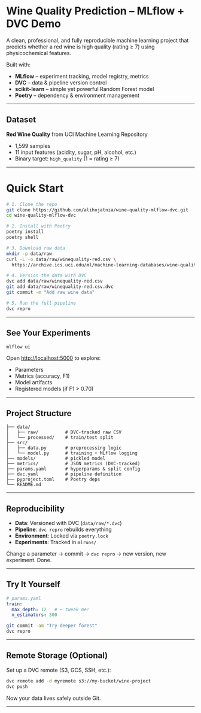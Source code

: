 
# Wine Quality Prediction – MLflow + DVC Demo


A clean, professional, and fully reproducible machine learning project that predicts whether a red wine is high quality (rating ≥ 7) using physicochemical features.

Built with:
- **MLflow** – experiment tracking, model registry, metrics
- **DVC** – data & pipeline version control
- **scikit-learn** – simple yet powerful Random Forest model
- **Poetry** – dependency & environment management

---

##  Dataset

**Red Wine Quality** from UCI Machine Learning Repository
- 1,599 samples  
- 11 input features (acidity, sugar, pH, alcohol, etc.)  
- Binary target: `high_quality` (1 = rating ≥ 7)

---

# Quick Start

```bash
# 1. Clone the repo
git clone https://github.com/alihojatnia/wine-quality-mlflow-dvc.git
cd wine-quality-mlflow-dvc

# 2. Install with Poetry
poetry install
poetry shell

# 3. Download raw data
mkdir -p data/raw
curl -L -o data/raw/winequality-red.csv \
  https://archive.ics.uci.edu/ml/machine-learning-databases/wine-quality/winequality-red.csv

# 4. Version the data with DVC
dvc add data/raw/winequality-red.csv
git add data/raw/winequality-red.csv.dvc
git commit -m "Add raw wine data"

# 5. Run the full pipeline
dvc repro
```

---

## See Your Experiments

```bash
mlflow ui
```

Open [http://localhost:5000](http://localhost:5000) to explore:
- Parameters
- Metrics (accuracy, F1)
- Model artifacts
- Registered models (if F1 > 0.70)

---

## Project Structure

```text
├── data/
│   ├── raw/          # DVC-tracked raw CSV
│   └── processed/    # train/test split
├── src/
│   ├── data.py       # preprocessing logic
│   └── model.py      # training + MLflow logging
├── models/           # pickled model
├── metrics/          # JSON metrics (DVC-tracked)
├── params.yaml       # hyperparams & split config
├── dvc.yaml          # pipeline definition
├── pyproject.toml    # Poetry deps
└── README.md         
```

---

## Reproducibility

- **Data**: Versioned with DVC (`data/raw/*.dvc`)
- **Pipeline**: `dvc repro` rebuilds everything
- **Environment**: Locked via `poetry.lock`
- **Experiments**: Tracked in `mlruns/`

Change a parameter → commit → `dvc repro` → new version, new experiment. Done.

---

## Try It Yourself

```yaml
# params.yaml
train:
  max_depth: 12   # ← tweak me!
  n_estimators: 300
```

```bash
git commit -am "Try deeper forest"
dvc repro
```

---

## Remote Storage (Optional)

Set up a DVC remote (S3, GCS, SSH, etc.):

```bash
dvc remote add -d myremote s3://my-bucket/wine-project
dvc push
```

Now your data lives safely outside Git.

---



